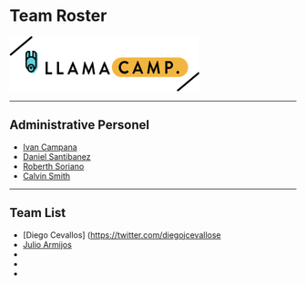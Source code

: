 # Team Roster


![Llamacamp](./img/logo.png)


***
## Administrative Personel

- [Ivan Campana](https://twitter.com/icampana)
- [Daniel Santibanez](https://twitter.com/santibanezdani)
- [Roberth Soriano](https://twitter.com/Rostan_xD)
- [Calvin Smith](https://twitter.com/CalvinSedao)

***

## Team List
- [Diego Cevallos] (https://twitter.com/diegojcevallose
- [Julio Armijos](https://twitter.com/julioarmijos)
-
-
-
